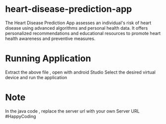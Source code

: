 # heart-disease-prediction-app
The Heart Disease Prediction App assesses an individual's risk of heart disease using advanced algorithms and personal health data. It offers personalized recommendations and educational resources to promote heart health awareness and preventive measures.
# Running Application
Extract the above file , open with android Studio 
Select the desired virtual device and run the application
# Note
In the java code , replace the server url with your own Server URL
#HappyCoding
